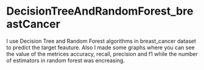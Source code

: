 # DecisionTreeAndRandomForest_breastCancer
I use Decision Tree and Random Forest algorithms in breast_cancer dataset to predict the target feauture. Also I made
some graphs where you can see the value of the metrices accuracy, recall, precision and f1 while the number of estimators 
in random forest was encreasing.
